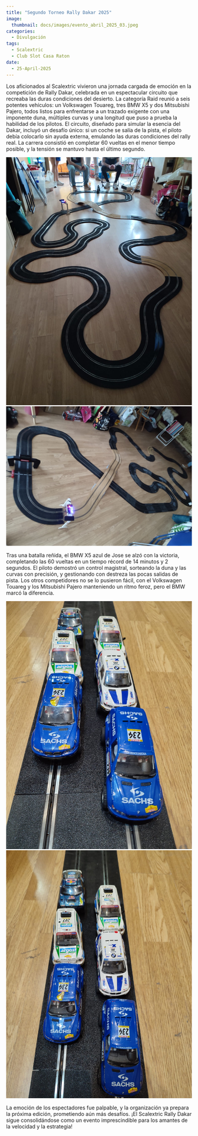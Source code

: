 ```yaml
---
title: "Segundo Torneo Rally Dakar 2025"
image: 
  thumbnail: docs/images/evento_abril_2025_03.jpeg
categories:
  - Divulgación
tags:
  - Scalextric
  - Club Slot Casa Raton
date:
  - 25-April-2025
---
```


Los aficionados al Scalextric vivieron una jornada cargada de emoción en la competición de Rally Dakar, celebrada en un espectacular circuito que recreaba las duras condiciones del desierto. La categoría Raid reunió a seis potentes vehículos: un Volkswagen Touareg, tres BMW X5 y dos Mitsubishi Pajero, todos listos para enfrentarse a un trazado exigente con una imponente duna, múltiples curvas y una longitud que puso a prueba la habilidad de los pilotos.
El circuito, diseñado para simular la esencia del Dakar, incluyó un desafío único: si un coche se salía de la pista, el piloto debía colocarlo sin ayuda externa, emulando las duras condiciones del rally real. La carrera consistió en completar 60 vueltas en el menor tiempo posible, y la tensión se mantuvo hasta el último segundo.

![](../docs/images/evento_abril_2025_01.jpeg)
![](../docs/images/evento_abril_2025_02.jpeg)

Tras una batalla reñida, el BMW X5 azul de Jose se alzó con la victoria, completando las 60 vueltas en un tiempo récord de 14 minutos y 2 segundos. El piloto demostró un control magistral, sorteando la duna y las curvas con precisión, y gestionando con destreza las pocas salidas de pista. Los otros competidores no se lo pusieron fácil, con el Volkswagen Touareg y los Mitsubishi Pajero manteniendo un ritmo feroz, pero el BMW marcó la diferencia.

![](../docs/images/evento_abril_2025_03.jpeg)
![](../docs/images/evento_abril_2025_04.jpeg)

La emoción de los espectadores fue palpable, y la organización ya prepara la próxima edición, prometiendo aún más desafíos. ¡El Scalextric Rally Dakar sigue consolidándose como un evento imprescindible para los amantes de la velocidad y la estrategia!
